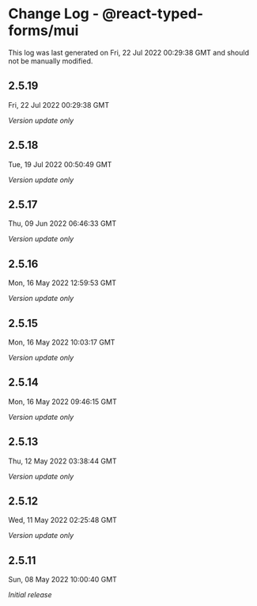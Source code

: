 # Change Log - @react-typed-forms/mui

This log was last generated on Fri, 22 Jul 2022 00:29:38 GMT and should not be manually modified.

## 2.5.19
Fri, 22 Jul 2022 00:29:38 GMT

_Version update only_

## 2.5.18
Tue, 19 Jul 2022 00:50:49 GMT

_Version update only_

## 2.5.17
Thu, 09 Jun 2022 06:46:33 GMT

_Version update only_

## 2.5.16
Mon, 16 May 2022 12:59:53 GMT

_Version update only_

## 2.5.15
Mon, 16 May 2022 10:03:17 GMT

_Version update only_

## 2.5.14
Mon, 16 May 2022 09:46:15 GMT

_Version update only_

## 2.5.13
Thu, 12 May 2022 03:38:44 GMT

_Version update only_

## 2.5.12
Wed, 11 May 2022 02:25:48 GMT

_Version update only_

## 2.5.11
Sun, 08 May 2022 10:00:40 GMT

_Initial release_


